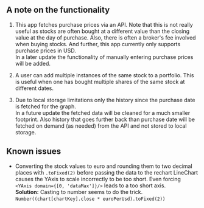 ## A note on the functionality
1. This app fetches purchase prices via an API. Note that this is not really useful as 
stocks are often bought at a different value than the closing value at the day of purchase.
Also, there is often a broker's fee involved when buying stocks. And further, this app
currently only supports purchase prices in USD.   
In a later update the functionality of manually entering purchase prices will be added.

2. A user can add multiple instances of the same stock to a portfolio. This is useful when
one has bought multiple shares of the same stock at different dates.

3. Due to local storage limitations only the history since the purchase date is fetched 
for the graph.  
In a future update the fetched data will be cleaned for a much smaller footprint. Also 
history that goes further back than purchase date will be fetched on demand (as needed)
from the API and not stored to local storage.

## Known issues
  * Converting the stock values to euro and rounding them to two decimal places with 
  `.toFixed(2)` before passing the data to the rechart LineChart causes the YAxis to 
  scale incorrectly to be too short. Even forcing `<YAxis domain={[0, 'dataMax']}/>` 
  leads to a too short axis.  
  **Solution:** Casting to number seems to do the trick. 
  `Number((chart[chartKey].close * euroPerUsd).toFixed(2))`